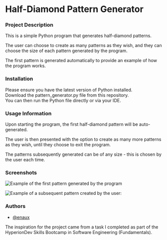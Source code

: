 
# Half-Diamond Pattern Generator

### Project Description

This is a simple Python program that generates half-diamond patterns.

The user can choose to create as many patterns as they wish, and they can choose the size of each pattern generated by the program.

The first pattern is generated automatically to provide an example of how the program works.
### Installation

Please ensure you have the latest version of Python installed.  
Download the pattern_generator.py file from this repository.  
You can then run the Python file directly or via your IDE.
### Usage Information

Upon starting the program, the first half-diamond pattern will be auto-generated.

The user is then presented with the option to create as many more patterns as they wish, until they choose to exit the program.

The patterns subsequently generated can be of any size - this is chosen by the user each time.
### Screenshots

![Example of the first pattern generated by the program](https://github.com/enaux/half-diamond-pattern-generator/blob/issue-4/screenshots/first-pattern.png)

![Example of a subsequent pattern created by the user:](https://ibb.co/DD8TdHy)

### Authors

- [@enaux](https://github.com/enaux)

The inspiration for the project came from a task I completed as part of the HyperionDev Skills Bootcamp in Software Engineering (Fundamentals).

